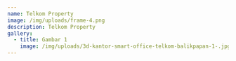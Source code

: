 ```yaml
---
name: Telkom Property
image: /img/uploads/frame-4.png
description: Telkom Property
gallery:
  - title: Gambar 1
    image: /img/uploads/3d-kantor-smart-office-telkom-balikpapan-1-.jpg
---
```

